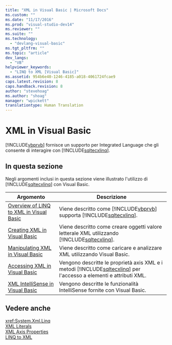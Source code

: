 ```yaml
---
title: "XML in Visual Basic | Microsoft Docs"
ms.custom: ""
ms.date: "11/17/2016"
ms.prod: "visual-studio-dev14"
ms.reviewer: ""
ms.suite: ""
ms.technology: 
  - "devlang-visual-basic"
ms.tgt_pltfrm: ""
ms.topic: "article"
dev_langs: 
  - "VB"
helpviewer_keywords: 
  - "LINQ to XML [Visual Basic]"
ms.assetid: 954b6e40-1246-4185-a018-4061724fcae9
caps.latest.revision: 8
caps.handback.revision: 8
author: "stevehoag"
ms.author: "shoag"
manager: "wpickett"
translationtype: Human Translation
---
```

# XML in Visual Basic
[!INCLUDE[vbprvb](../../../../csharp/programming-guide/concepts/linq/includes/vbprvb_md.md)] fornisce un supporto per Integrated Language che gli consente di interagire con [!INCLUDE[sqltecxlinq](../../../../csharp/programming-guide/concepts/linq/includes/sqltecxlinq_md.md)].  
  
## In questa sezione  
 Negli argomenti inclusi in questa sezione viene illustrato l'utilizzo di [!INCLUDE[sqltecxlinq](../../../../csharp/programming-guide/concepts/linq/includes/sqltecxlinq_md.md)] con Visual Basic.  
  
|Argomento|Descrizione|  
|---------------|-----------------|  
|[Overview of LINQ to XML in Visual Basic](../../../../visual-basic/programming-guide/language-features/xml/overview-of-linq-to-xml.md)|Viene descritto come [!INCLUDE[vbprvb](../../../../csharp/programming-guide/concepts/linq/includes/vbprvb_md.md)] supporta [!INCLUDE[sqltecxlinq](../../../../csharp/programming-guide/concepts/linq/includes/sqltecxlinq_md.md)].|  
|[Creating XML in Visual Basic](../../../../visual-basic/programming-guide/language-features/xml/creating-xml.md)|Viene descritto come creare oggetti valore letterale XML utilizzando [!INCLUDE[sqltecxlinq](../../../../csharp/programming-guide/concepts/linq/includes/sqltecxlinq_md.md)].|  
|[Manipulating XML in Visual Basic](../../../../visual-basic/programming-guide/language-features/xml/manipulating-xml.md)|Viene descritto come caricare e analizzare XML utilizzando Visual Basic.|  
|[Accessing XML in Visual Basic](../../../../visual-basic/programming-guide/language-features/xml/accessing-xml.md)|Vengono descritte le proprietà axis XML e i metodi [!INCLUDE[sqltecxlinq](../../../../csharp/programming-guide/concepts/linq/includes/sqltecxlinq_md.md)] per l'accesso a elementi e attributi XML.|  
|[XML IntelliSense in Visual Basic](../../../../visual-basic/programming-guide/language-features/xml/xml-intellisense.md)|Vengono descritte le funzionalità IntelliSense fornite con Visual Basic.|  
  
## Vedere anche  
 <xref:System.Xml.Linq>   
 [XML Literals](../../../../visual-basic/language-reference/xml-literals/index.md)   
 [XML Axis Properties](../../../../visual-basic/language-reference/xml-axis/xml-axis-properties.md)   
 [LINQ to XML](../../../../visual-basic/programming-guide/concepts/linq/linq-to-xml.md)